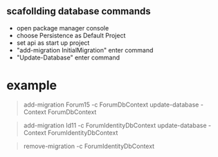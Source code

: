 ## scafollding database commands

- open package manager console
- choose Persistence as Default Project
- set api as start up project
- "add-migration InitialMigration" enter command
- "Update-Database" enter command


# example
> add-migration Forum15 -c ForumDbContext
> update-database -Context ForumDbContext

> add-migration Id11 -c ForumIdentityDbContext
> update-database -Context ForumIdentityDbContext

> remove-migration -c ForumIdentityDbContext
